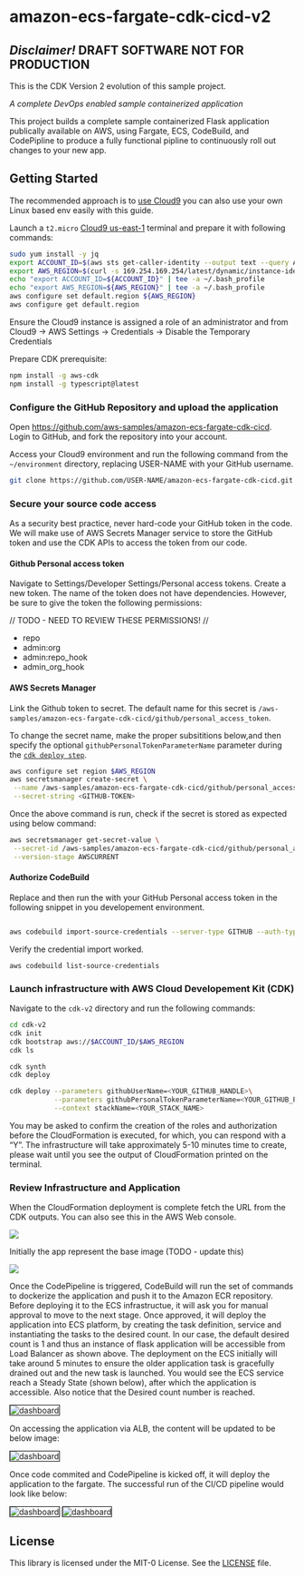 # amazon-ecs-fargate-cdk-cicd-v2
## _Disclaimer!_ DRAFT SOFTWARE NOT FOR PRODUCTION

This is the CDK Version 2 evolution of this sample project.

_A complete DevOps enabled sample containerized application_

This project builds a complete sample containerized Flask application publically available on AWS, using Fargate, ECS, CodeBuild, and CodePipline to produce a fully functional pipline to continuously roll out
changes to your new app.

## Getting Started

The recommended approach is to [use Cloud9](#GiveMeALink) you can also use your
own Linux based env easily with this guide.




Launch a `t2.micro` [Cloud9 us-east-1](https://us-east-1.console.aws.amazon.com/codesuite/codepipeline/pipelines) terminal and prepare it with following commands:

```bash
sudo yum install -y jq
export ACCOUNT_ID=$(aws sts get-caller-identity --output text --query Account)
export AWS_REGION=$(curl -s 169.254.169.254/latest/dynamic/instance-identity/document | jq -r '.region')
echo "export ACCOUNT_ID=${ACCOUNT_ID}" | tee -a ~/.bash_profile
echo "export AWS_REGION=${AWS_REGION}" | tee -a ~/.bash_profile
aws configure set default.region ${AWS_REGION}
aws configure get default.region
```

Ensure the Cloud9 instance is assigned a role of an administrator and from Cloud9 -> AWS Settings -> Credentials -> Disable the Temporary Credentials

Prepare CDK prerequisite:


```bash sudo yum install -y npm
npm install -g aws-cdk
npm install -g typescript@latest
```

### Configure the GitHub Repository and upload the application
Open https://github.com/aws-samples/amazon-ecs-fargate-cdk-cicd.
Login to GitHub, and fork the repository into your account.

Access your Cloud9 environment and run the following command from the `~/environment` directory, replacing USER-NAME with your GitHub username. 

```bash
git clone https://github.com/USER-NAME/amazon-ecs-fargate-cdk-cicd.git
```

### Secure your source code access

As a security best practice, never hard-code your GitHub token in the code. We will make use of AWS Secrets Manager service to store the GitHub token and use the CDK APIs to access the token from our code.

#### Github Personal access token

Navigate to Settings/Developer Settings/Personal access tokens. Create a new
token. The name of the token does not have dependencies.
However, be sure to give the token the following permissions:


// TODO - NEED TO REVIEW THESE PERMISSIONS!
//
* repo
* admin:org
* admin:repo_hook
* admin_org_hook


#### AWS Secrets Manager

Link the Github token to secret. The default name for this secret is `/aws-samples/amazon-ecs-fargate-cdk-cicd/github/personal_access_token`. 

To change the secret name, make the proper subsititions below,and then specify the optional `githubPersonalTokenParameterName` parameter during the [`cdk deploy step`](#launch-infrastructure-with-aws-cloud-developement-kit-cdk).

```bash
aws configure set region $AWS_REGION
aws secretsmanager create-secret \
 --name /aws-samples/amazon-ecs-fargate-cdk-cicd/github/personal_access_token \
 --secret-string <GITHUB-TOKEN> 
```

Once the above command is run, check if the secret is stored as expected using below command:

```bash
aws secretsmanager get-secret-value \
 --secret-id /aws-samples/amazon-ecs-fargate-cdk-cicd/github/personal_access_token \
 --version-stage AWSCURRENT
```

#### Authorize CodeBuild


Replace and then run the <GITHUB-TOKEN> with your GitHub Personal access token in the following snippet in you developement environment.

```bash

aws codebuild import-source-credentials --server-type GITHUB --auth-type PERSONAL_ACCESS_TOKEN --token <GITHUB-TOKEN> 
```

Verify the credential import worked.

```
aws codebuild list-source-credentials 
```

### Launch infrastructure with AWS Cloud Developement Kit (CDK)

Navigate to the `cdk-v2` directory and run the following commands:

```bash
cd cdk-v2
cdk init
cdk bootstrap aws://$ACCOUNT_ID/$AWS_REGION
cdk ls
```


```bash
cdk synth
cdk deploy
```


```bash
cdk deploy --parameters githubUserName=<YOUR_GITHUB_HANDLE>\
           --parameters githubPersonalTokenParameterName=<YOUR_GITHUB_PAT_SECRETNAME> \
           --context stackName=<YOUR_STACK_NAME>

```

You may be asked to confirm the creation of the roles and authorization before the CloudFormation is executed, for which, you can respond with a “Y”. The infrastructure will take approximately 5-10 minutes time to create, please wait until you see the output of CloudFormation printed on the terminal.


### Review Infrastructure and Application


When the CloudFormation deployment is complete fetch the URL from the CDK outputs. You can also see this in the AWS Web console.

<img src="images/stack-launch.png" />

Initially the app represent the base image (TODO - update this) 

<img src="images/web-default.png" />

<!-- more edits here needed -->

Once the CodePipeline is triggered, CodeBuild will run the set of commands to dockerize the application and push it to the Amazon ECR repository. Before deploying it to the ECS infrastructue, it will ask you for manual approval to move to the next stage. Once approved, it will deploy the application into ECS platform, by creating the task definition, service and instantiating the tasks to the desired count. In our case, the default desired count is 1 and thus an instance of flask application will be accessible from Load Balancer as shown above.
The deployment on the ECS initially will take around 5 minutes to ensure the older application task is gracefully drained out and the new task is launched. You would see the ECS service reach a Steady State (shown below), after which the application is accessible. Also notice that the Desired count number is reached.

<img src="images/ecs-steadystate.png" alt="dashboard" style="border:1px solid black">

On accessing the application via ALB, the content will be updated to be below image:

<img src="images/ecs-deployed.png" alt="dashboard" style="border:1px solid black">

Once code commited and CodePipeline is kicked off, it will deploy the application to the fargate. The successful run of the CI/CD pipeline would look like below:

<img src="images/stage12-green.png" alt="dashboard" style="border:1px solid black">
<img src="images/stage34-green.png" alt="dashboard" style="border:1px solid black">



## License
This library is licensed under the MIT-0 License. See the [LICENSE](/LICENSE) file.
